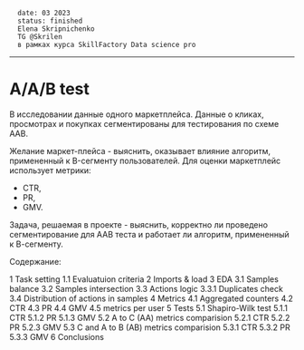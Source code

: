       date: 03 2023
      status: finished 
      Elena Skripnichenko
      TG @Skrilen
      в рамках курса SkillFactory Data science pro
__________
# A/A/B test
В исследовании данные одного маркетплейса. Данные о кликах, просмотрах и покупках сегментированы для тестирования по схеме ААВ.

Желание маркет-плейса - выяснить, оказывает влияние алгоритм, примененный к B-сегменту пользователей. Для оценки маркетплейс использует метрики: 
 - CTR, 
 - PR, 
 - GMV. 

Задача, решаемая в проекте - выяснить, корректно ли проведено сегментирование для ААВ теста и работает ли алгоритм, примененный к В-сегменту. 

Содержание:

1  Task setting
1.1  Evaluatuion criteria
2  Imports & load
3  EDA
3.1  Samples balance
3.2  Samples intersection
3.3  Actions logic
3.3.1  Duplicates check
3.4  Distribution of actions in samples
4  Metrics
4.1  Aggregated counters
4.2  CTR
4.3  PR
4.4  GMV
4.5  metrics per user
5  Tests
5.1  Shapiro-Wilk test
5.1.1  CTR
5.1.2  PR
5.1.3  GMV
5.2  A to C (AA) metrics comparision
5.2.1  CTR
5.2.2  PR
5.2.3  GMV
5.3  C and A to B (AB) metrics comparision
5.3.1  CTR
5.3.2  PR
5.3.3  GMV
6  Conclusions